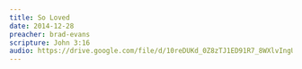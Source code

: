 ```yaml
---
title: So Loved
date: 2014-12-28
preacher: brad-evans
scripture: John 3:16
audio: https://drive.google.com/file/d/10reDUKd_0Z8zTJ1ED91R7_8WXlvIngUi/view
---
```

